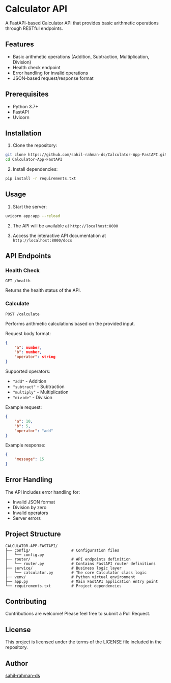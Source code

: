 # Calculator API

A FastAPI-based Calculator API that provides basic arithmetic operations through RESTful endpoints.

## Features

- Basic arithmetic operations (Addition, Subtraction, Multiplication, Division)
- Health check endpoint
- Error handling for invalid operations
- JSON-based request/response format

## Prerequisites

- Python 3.7+
- FastAPI
- Uvicorn

## Installation

1. Clone the repository:
```bash
git clone https://github.com/sahil-rahman-ds/Calculator-App-FastAPI.git
cd Calculator-App-FastAPI
```

2. Install dependencies:
```bash
pip install -r requirements.txt
```

## Usage

1. Start the server:
```bash
uvicorn app:app --reload
```

2. The API will be available at `http://localhost:8000`

3. Access the interactive API documentation at `http://localhost:8000/docs`

## API Endpoints

### Health Check
```
GET /health
```
Returns the health status of the API.

### Calculate
```
POST /calculate
```
Performs arithmetic calculations based on the provided input.

Request body format:
```json
{
    "a": number,
    "b": number,
    "operator": string
}
```

Supported operators:
- `"add"` - Addition
- `"subtract"` - Subtraction
- `"multiply"` - Multiplication
- `"divide"` - Division

Example request:
```json
{
    "a": 10,
    "b": 5,
    "operator": "add"
}
```

Example response:
```json
{
    "message": 15
}
```

## Error Handling

The API includes error handling for:
- Invalid JSON format
- Division by zero
- Invalid operators
- Server errors

## Project Structure

```
CALCULATOR-APP-FASTAPI/
├── config/                  # Configuration files
│   └── config.py
├── router/                  # API endpoints definition
│   └── router.py            # Contains FastAPI router definitions
├── service/                 # Business logic layer
│   └── calculator.py        # The core Calculator class logic
├── venv/                    # Python virtual environment
├── app.py                   # Main FastAPI application entry point
└── requirements.txt         # Project dependencies
```

## Contributing

Contributions are welcome! Please feel free to submit a Pull Request.

## License

This project is licensed under the terms of the LICENSE file included in the repository.

## Author

[sahil-rahman-ds](https://github.com/sahil-rahman-ds)
